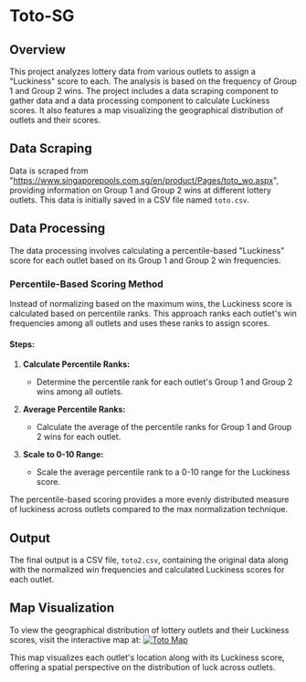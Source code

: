 # Toto-SG

## Overview
This project analyzes lottery data from various outlets to assign a "Luckiness" score to each. The analysis is based on the frequency of Group 1 and Group 2 wins. The project includes a data scraping component to gather data and a data processing component to calculate Luckiness scores. It also features a map visualizing the geographical distribution of outlets and their scores.

## Data Scraping
Data is scraped from "https://www.singaporepools.com.sg/en/product/Pages/toto_wo.aspx", providing information on Group 1 and Group 2 wins at different lottery outlets. This data is initially saved in a CSV file named `toto.csv`.

## Data Processing
The data processing involves calculating a percentile-based "Luckiness" score for each outlet based on its Group 1 and Group 2 win frequencies.

### Percentile-Based Scoring Method
Instead of normalizing based on the maximum wins, the Luckiness score is calculated based on percentile ranks. This approach ranks each outlet's win frequencies among all outlets and uses these ranks to assign scores.

#### Steps:
1. **Calculate Percentile Ranks:**
   - Determine the percentile rank for each outlet's Group 1 and Group 2 wins among all outlets.
   
2. **Average Percentile Ranks:**
   - Calculate the average of the percentile ranks for Group 1 and Group 2 wins for each outlet.

3. **Scale to 0-10 Range:**
   - Scale the average percentile rank to a 0-10 range for the Luckiness score.

The percentile-based scoring provides a more evenly distributed measure of luckiness across outlets compared to the max normalization technique.

## Output
The final output is a CSV file, `toto2.csv`, containing the original data along with the normalized win frequencies and calculated Luckiness scores for each outlet.

## Map Visualization
To view the geographical distribution of lottery outlets and their Luckiness scores, visit the interactive map at:
[![Toto Map](https://felt.com/map/Toto-Map-qZDghtiGQuO2JEZyKxkIND/embed)](https://felt.com/map/Toto-Map-qZDghtiGQuO2JEZyKxkIND?loc=1.34978,103.84148,12.25z&share=1)

This map visualizes each outlet's location along with its Luckiness score, offering a spatial perspective on the distribution of luck across outlets.
